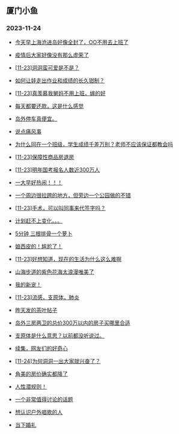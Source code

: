 ## 厦门小鱼 
### 2023-11-24

+ [今天早上海沧进岛好像全封了，OO不用去上班了](http://bbs.xmfish.com/read-htm-tid-18110089.html)

+ [疫情后大家好像没有那么虚荣了](http://bbs.xmfish.com/read-htm-tid-18110087.html)

+ [[11-23]洞洞蛮可爱是不是？](http://bbs.xmfish.com/read-htm-tid-18110196.html)

+ [如何让娃走出作业和成绩的长久钳制？](http://bbs.xmfish.com/read-htm-tid-18110201.html)

+ [[11-23]真羡慕我舅妈不用上班，嫁的好](http://bbs.xmfish.com/read-htm-tid-18110208.html)

+ [每天都要还款，这是什么感觉](http://bbs.xmfish.com/read-htm-tid-18110251.html)

+ [岛外停车真便宜。](http://bbs.xmfish.com/read-htm-tid-18110131.html)

+ [说点痛风事](http://bbs.xmfish.com/read-htm-tid-18110134.html)

+ [为什么同在一个班级，学生成绩千差万别？老师不应该保证都教会吗](http://bbs.xmfish.com/read-htm-tid-18110275.html)

+ [[11-23]保障性商品房退房](http://bbs.xmfish.com/read-htm-tid-18110118.html)

+ [[11-23]明年国考报名人数近300万人](http://bbs.xmfish.com/read-htm-tid-18110386.html)

+ [一大早好热闹！！！](http://bbs.xmfish.com/read-htm-tid-18110164.html)

+ [一个周边很拉跨的地方，但旁边一个公园做的不错](http://bbs.xmfish.com/read-htm-tid-18110255.html)

+ [[11-23]手术，可以叫同事来代签字吗？](http://bbs.xmfish.com/read-htm-tid-18110394.html)

+ [计划赶不上变化。。。](http://bbs.xmfish.com/read-htm-tid-18110269.html)

+ [5分钟 三根排骨一个萝卜](http://bbs.xmfish.com/read-htm-tid-18110286.html)

+ [娘西皮的！尴尬了！](http://bbs.xmfish.com/read-htm-tid-18110443.html)

+ [[11-23]好想知道，现在的生活为什么这么难啊](http://bbs.xmfish.com/read-htm-tid-18110378.html)

+ [山海步道的紫色花海太浪漫唯美了](http://bbs.xmfish.com/read-htm-tid-18110399.html)

+ [我的新宠！](http://bbs.xmfish.com/read-htm-tid-18110271.html)

+ [[11-23]流感，支原体，肺炎](http://bbs.xmfish.com/read-htm-tid-18110460.html)

+ [昨天发的茶叶帖子](http://bbs.xmfish.com/read-htm-tid-18110415.html)

+ [岛外三房两卫的总价300万以内的房子买哪里合适](http://bbs.xmfish.com/read-htm-tid-18110470.html)

+ [支原体是什么意思？以前都没听说过。](http://bbs.xmfish.com/read-htm-tid-18110302.html)

+ [续集，网友们的好奇心](http://bbs.xmfish.com/read-htm-tid-18110481.html)

+ [[11-24]为何洞洞一出大家就兴奋了？](http://bbs.xmfish.com/read-htm-tid-18110660.html)

+ [角美的房价确实都降了](http://bbs.xmfish.com/read-htm-tid-18110669.html)

+ [人性潜规则！](http://bbs.xmfish.com/read-htm-tid-18110610.html)

+ [一个非常值得讨论的话题](http://bbs.xmfish.com/read-htm-tid-18110548.html)

+ [想认识户外唱歌的人](http://bbs.xmfish.com/read-htm-tid-18110535.html)

+ [当下婚礼](http://bbs.xmfish.com/read-htm-tid-18110654.html)

